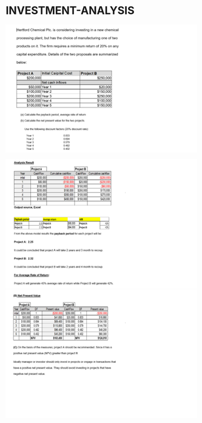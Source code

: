 # INVESTMENT-ANALYSIS



![](https://github.com/Hiibee/DASHBOARD/blob/main/FQ1.png)

![](https://github.com/Hiibee/DASHBOARD/blob/main/FA1.png)
![](https://github.com/Hiibee/DASHBOARD/blob/main/FA2.png)

